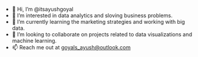 - 👋 Hi, I’m @itsayushgoyal
- 👀 I’m interested in data analytics and sloving business problems.
- 🌱 I’m currently learning the marketing strategies and working with big data.
- 💞️ I’m looking to collaborate on projects related to data visualizations and machine learning.
- 📫 Reach me out at goyals_ayush@outlook.com

<!---
itsayushgoyal/itsayushgoyal is a ✨ special ✨ repository because its `README.md` (this file) appears on your GitHub profile.
You can click the Preview link to take a look at your changes.
--->
